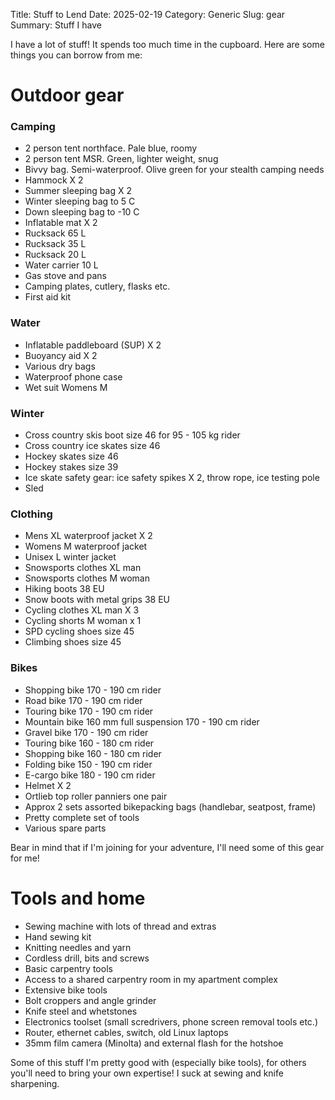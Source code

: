 Title: Stuff to Lend
Date: 2025-02-19
Category: Generic
Slug: gear
Summary: Stuff I have

I have a lot of stuff! It spends too much time in the cupboard. Here are some things you can borrow from me:

# Outdoor gear
### Camping

- 2 person tent northface. Pale blue, roomy
- 2 person tent MSR. Green, lighter weight, snug
- Bivvy bag. Semi-waterproof. Olive green for your stealth camping needs
- Hammock X 2
- Summer sleeping bag X 2
- Winter sleeping bag to 5 C
- Down sleeping bag to -10 C 
- Inflatable mat X 2
- Rucksack 65 L
- Rucksack 35 L
- Rucksack 20 L
- Water carrier 10 L
- Gas stove and pans
- Camping plates, cutlery, flasks etc.
- First aid kit

### Water

- Inflatable paddleboard (SUP) X 2
- Buoyancy aid X 2
- Various dry bags
- Waterproof phone case
- Wet suit Womens M

### Winter

- Cross country skis boot  size 46 for 95 - 105 kg rider
- Cross country ice skates size 46
- Hockey skates size 46
- Hockey stakes size 39
- Ice skate safety gear: ice safety spikes X 2, throw rope, ice testing pole
- Sled

### Clothing

- Mens XL waterproof jacket X 2
- Womens M waterproof jacket
- Unisex L winter jacket
- Snowsports clothes XL man
- Snowsports clothes M woman
- Hiking boots 38 EU
- Snow boots with metal grips 38 EU
- Cycling clothes XL man X 3
- Cycling shorts M woman x 1
- SPD cycling shoes size 45
- Climbing shoes size 45

### Bikes

- Shopping bike 170 - 190 cm rider
- Road bike 170 - 190 cm rider
- Touring bike 170 - 190 cm rider
- Mountain bike 160 mm full suspension 170 - 190 cm rider
- Gravel bike 170 - 190 cm rider
- Touring bike 160 - 180 cm rider
- Shopping bike 160 - 180 cm rider
- Folding bike 150 - 190 cm rider
- E-cargo bike 180 - 190 cm rider
- Helmet X 2
- Ortlieb top roller panniers one pair
- Approx 2 sets assorted bikepacking bags (handlebar, seatpost, frame)
- Pretty complete set of tools
- Various spare parts

Bear in mind that if I'm joining for your adventure, I'll need some of this gear for me!

# Tools and home

- Sewing machine with lots of thread and extras
- Hand sewing kit
- Knitting needles and yarn
- Cordless drill, bits and screws
- Basic carpentry tools
- Access to a shared carpentry room in my apartment complex
- Extensive bike tools
- Bolt croppers and angle grinder
- Knife steel and whetstones
- Electronics toolset (small scredrivers, phone screen removal tools etc.)
- Router, ethernet cables, switch, old Linux laptops
- 35mm film camera (Minolta) and external flash for the hotshoe

Some of this stuff I'm pretty good with (especially bike tools), for others you'll need to bring your own expertise! I suck at sewing and knife sharpening.
